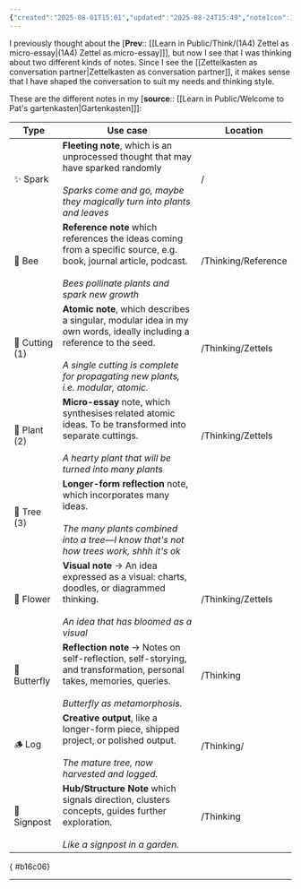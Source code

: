 ```yaml
---
{"created":"2025-08-01T15:01","updated":"2025-08-24T15:49","noteIcon":1,"dg-publish":true,"permalink":"/learn-in-public/think/1-a41-note-types-in-my-zettelkasten/","dgPassFrontmatter":true}
---
```


I previously thought about the [**Prev**:: [[Learn in Public/Think/(1A4) Zettel as micro-essay\|(1A4) Zettel as micro-essay]]], but now I see that I was thinking about two different kinds of notes. Since I see the [[Zettelkasten as conversation partner\|Zettelkasten as conversation partner]], it makes sense that I have shaped the conversation to suit my needs and thinking style. 

These are the different notes in my [**source**:: [[Learn in Public/Welcome to Pat's gartenkasten\|Gartenkasten]]]: 

| Type           | Use case                                                                                                                                                                                                       | Location            |
| -------------- | -------------------------------------------------------------------------------------------------------------------------------------------------------------------------------------------------------------- | ------------------- |
| ✨ Spark        | **Fleeting note**, which is an unprocessed thought that may have sparked randomly<br><br>_Sparks come and go, maybe they magically turn into plants and leaves_                                                | /                   |
| 🐝 Bee         | **Reference note** which references the ideas coming from a specific source, e.g. book, journal article, podcast. <br><br>_Bees pollinate plants and spark new growth_                                         | /Thinking/Reference |
| 🍃 Cutting (1) | **Atomic note**, which describes a singular, modular idea in my own words, ideally including a reference to the seed. <br><br>_A single cutting is complete for propagating new plants, i.e. modular, atomic._ | /Thinking/Zettels   |
| 🌿  Plant (2)  | **Micro-essay** note, which synthesises related atomic ideas. To be transformed into separate cuttings.<br><br>_A hearty plant that will be turned into many plants_                                           | /Thinking/Zettels   |
| 🌳 Tree (3)    | **Longer-form reflection** note, which incorporates many ideas. <br><br>_The many plants combined into a tree—I know that's not how trees work, shhh it's ok_                                                  |                     |
| 🪻 Flower      | **Visual note** → An idea expressed as a visual: charts, doodles, or diagrammed thinking. <br><br>_An idea that has bloomed as a visual_                                                                       | /Thinking/Zettels   |
| 🦋 Butterfly   | **Reflection note** → Notes on self-reflection, self-storying, and transformation, personal takes, memories, queries. <br><br>_Butterfly as metamorphosis._                                                    | /Thinking           |
| 🪵 Log         | **Creative output**, like a longer-form piece, shipped project, or polished output. <br><br>_The mature tree, now harvested and logged._                                                                       | /Thinking/          |
| 🚩Signpost     | **Hub/Structure Note** which signals direction, clusters concepts, guides further exploration. <br><br>_Like a signpost in a garden._                                                                          | /Thinking           |
{ #b16c06}


---

